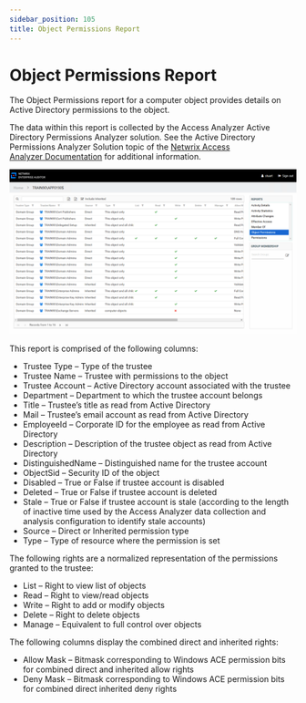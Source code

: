 ```yaml
---
sidebar_position: 105
title: Object Permissions Report
---
```


# Object Permissions Report

The Object Permissions report for a computer object provides details on Active Directory permissions to the object.

The data within this report is collected by the Access Analyzer Active Directory Permissions Analyzer solution. See the Active Directory Permissions Analyzer Solution topic of the [Netwrix Access Analyzer Documentation](https://helpcenter.netwrix.com/category/accessanalyzer "Netwrix Access Analyzer Documentation") for additional information.

![Object Permissions report](../../../../../../../static/Content/Resources/Images/Access/InformationCenter/ResourceAudit/Computer/ObjectPermissions.png "Object Permissions report")

This report is comprised of the following columns:

* Trustee Type – Type of the trustee
* Trustee Name – Trustee with permissions to the object
* Trustee Account – Active Directory account associated with the trustee
* Department – Department to which the trustee account belongs
* Title – Trustee’s title as read from Active Directory
* Mail – Trustee’s email account as read from Active Directory
* EmployeeId – Corporate ID for the employee as read from Active Directory
* Description – Description of the trustee object as read from Active Directory
* DistinguishedName – Distinguished name for the trustee account
* ObjectSid – Security ID of the object
* Disabled – True or False if trustee account is disabled
* Deleted – True or False if trustee account is deleted
* Stale – True or False if trustee account is stale (according to the length of inactive time used by the Access Analyzer data collection and analysis configuration to identify stale accounts)
* Source – Direct or Inherited permission type
* Type – Type of resource where the permission is set

The following rights are a normalized representation of the permissions granted to the trustee:

* List – Right to view list of objects
* Read – Right to view/read objects
* Write – Right to add or modify objects
* Delete – Right to delete objects
* Manage – Equivalent to full control over objects

The following columns display the combined direct and inherited rights:

* Allow Mask – Bitmask corresponding to Windows ACE permission bits for combined direct and inherited allow rights
* Deny Mask – Bitmask corresponding to Windows ACE permission bits for combined direct inherited deny rights